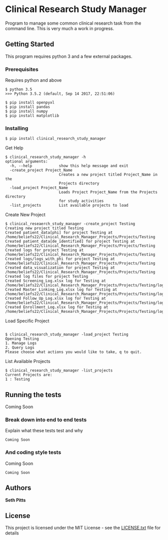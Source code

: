 # Clinical Research Study Manager

Program to manage some common clinical research task from the command line. This is very much a work in progress.

## Getting Started

This program requires python 3 and a few external packages.

### Prerequisites

Requires python and above

```
$ python 3.5
>>> Python 3.5.2 (default, Sep 14 2017, 22:51:06)

$ pip install openpyxl
$ pip install pandas
$ pip install numpy
$ pip install matplotlib
```

### Installing

```
$ pip install clinical_research_study_manager
```

Get Help

```
$ clinical_research_study_manager -h
optional arguments:
  -h, --help            show this help message and exit
  -create_project Project_Name
                        Creates a new project titled Project_Name in the
                        Projects directory
  -load_project Project_Name
                        Loads Project Project_Name from the Projects directory
                        for study activities
  -list_projects        List available projects to load

```

Create New Project

```
$ clinical_reseaerch_study_manager -create_project Testing
Creating new project titled Testing
Created patient_data[phi] for project Testing at /home/beliefs22/Clinical_Research_Manager_Projects/Projects/Testing
Created patient_data[de_identified] for project Testing at /home/beliefs22/Clinical_Research_Manager_Projects/Projects/Testing
Created logs for project Testing at /home/beliefs22/Clinical_Research_Manager_Projects/Projects/Testing
Created logs/logs_with_phi for project Testing at /home/beliefs22/Clinical_Research_Manager_Projects/Projects/Testing
Created data_visualization for project Testing at /home/beliefs22/Clinical_Research_Manager_Projects/Projects/Testing
Created log files for project Testing
Created Screening_Log.xlsx log for Testing at /home/beliefs22/Clinical_Research_Manager_Projects/Projects/Testing/logs/Screening_Log.xlsx
Created Master_Linking_Log.xlsx log for Testing at /home/beliefs22/Clinical_Research_Manager_Projects/Projects/Testing/logs/logs_with_phi/Master_Linking_Log.xlsx
Created Follow_Up_Log.xlsx log for Testing at /home/beliefs22/Clinical_Research_Manager_Projects/Projects/Testing/logs/Follow_Up_Log.xlsx
Created Enrollment_Log.xlsx log for Testing at /home/beliefs22/Clinical_Research_Manager_Projects/Projects/Testing/logs/Enrollment_Log.xl
```

Load Specific Project

```

$ clinical_research_study_manager -load_project Testing
Opening Testing
1. Manage Logs
2. Query Logs
Please choose what actions you would like to take, q to quit. 
```

List Available Projects

```
$ clinical_research_study_manager -list_projects
Current Projects are: 
1 : Testing

```
## Running the tests

Coming Soon

### Break down into end to end tests
Explain what these tests test and why

```
Coming Soon
```

### And coding style tests

Coming Soon

```
Coming Soon
```

## Authors

**Seth Pitts**


## License

This project is licensed under the MIT License - see the [LICENSE.txt](LICENSE.txt) file for details
